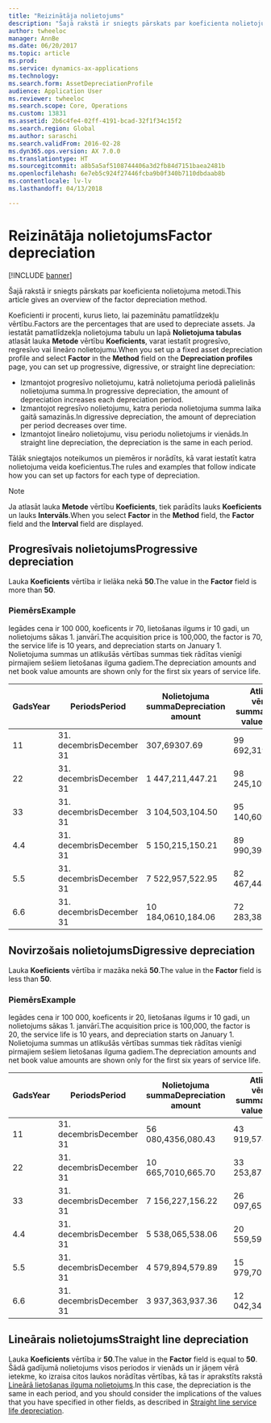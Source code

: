```yaml
---
title: "Reizinātāja nolietojums"
description: "Šajā rakstā ir sniegts pārskats par koeficienta nolietojuma metodi."
author: twheeloc
manager: AnnBe
ms.date: 06/20/2017
ms.topic: article
ms.prod: 
ms.service: dynamics-ax-applications
ms.technology: 
ms.search.form: AssetDepreciationProfile
audience: Application User
ms.reviewer: twheeloc
ms.search.scope: Core, Operations
ms.custom: 13831
ms.assetid: 2b6c4fe4-02ff-4191-bcad-32f1f34c15f2
ms.search.region: Global
ms.author: saraschi
ms.search.validFrom: 2016-02-28
ms.dyn365.ops.version: AX 7.0.0
ms.translationtype: HT
ms.sourcegitcommit: a8b5a5af5108744406a3d2fb84d7151baea2481b
ms.openlocfilehash: 6e7eb5c924f27446fcba9b0f340b7110dbdaab8b
ms.contentlocale: lv-lv
ms.lasthandoff: 04/13/2018

---
```


# <a name="factor-depreciation"></a><span data-ttu-id="b74f0-103">Reizinātāja nolietojums</span><span class="sxs-lookup"><span data-stu-id="b74f0-103">Factor depreciation</span></span>

[!INCLUDE [banner](../includes/banner.md)]

<span data-ttu-id="b74f0-104">Šajā rakstā ir sniegts pārskats par koeficienta nolietojuma metodi.</span><span class="sxs-lookup"><span data-stu-id="b74f0-104">This article gives an overview of the factor depreciation method.</span></span>

<span data-ttu-id="b74f0-105">Koeficienti ir procenti, kurus lieto, lai pazeminātu pamatlīdzekļu vērtību.</span><span class="sxs-lookup"><span data-stu-id="b74f0-105">Factors are the percentages that are used to depreciate assets.</span></span> <span data-ttu-id="b74f0-106">Ja iestatāt pamatlīdzekļa nolietojuma tabulu un lapā **Nolietojuma tabulas** atlasāt lauka **Metode** vērtību **Koeficients**, varat iestatīt progresīvo, regresīvo vai lineāro nolietojumu.</span><span class="sxs-lookup"><span data-stu-id="b74f0-106">When you set up a fixed asset depreciation profile and select **Factor** in the **Method** field on the **Depreciation profiles** page, you can set up progressive, digressive, or straight line depreciation:</span></span>

-   <span data-ttu-id="b74f0-107">Izmantojot progresīvo nolietojumu, katrā nolietojuma periodā palielinās nolietojuma summa.</span><span class="sxs-lookup"><span data-stu-id="b74f0-107">In progressive depreciation, the amount of depreciation increases each depreciation period.</span></span>
-   <span data-ttu-id="b74f0-108">Izmantojot regresīvo nolietojumu, katra perioda nolietojuma summa laika gaitā samazinās.</span><span class="sxs-lookup"><span data-stu-id="b74f0-108">In digressive depreciation, the amount of depreciation per period decreases over time.</span></span>
-   <span data-ttu-id="b74f0-109">Izmantojot lineāro nolietojumu, visu periodu nolietojums ir vienāds.</span><span class="sxs-lookup"><span data-stu-id="b74f0-109">In straight line depreciation, the depreciation is the same in each period.</span></span>

<span data-ttu-id="b74f0-110">Tālāk sniegtajos noteikumos un piemēros ir norādīts, kā varat iestatīt katra nolietojuma veida koeficientus.</span><span class="sxs-lookup"><span data-stu-id="b74f0-110">The rules and examples that follow indicate how you can set up factors for each type of depreciation.</span></span> 

> [!NOTE] 
> <span data-ttu-id="b74f0-111">Ja atlasāt lauka **Metode** vērtību **Koeficients**, tiek parādīts lauks **Koeficients** un lauks **Intervāls**.</span><span class="sxs-lookup"><span data-stu-id="b74f0-111">When you select **Factor** in the **Method** field, the **Factor** field and the **Interval** field are displayed.</span></span>

## <a name="progressive-depreciation"></a><span data-ttu-id="b74f0-112">Progresīvais nolietojums</span><span class="sxs-lookup"><span data-stu-id="b74f0-112">Progressive depreciation</span></span>
<span data-ttu-id="b74f0-113">Lauka **Koeficients** vērtība ir lielāka nekā **50**.</span><span class="sxs-lookup"><span data-stu-id="b74f0-113">The value in the **Factor** field is more than **50**.</span></span>

### <a name="example"></a><span data-ttu-id="b74f0-114">Piemērs</span><span class="sxs-lookup"><span data-stu-id="b74f0-114">Example</span></span>

<span data-ttu-id="b74f0-115">Iegādes cena ir 100 000, koeficents ir 70, lietošanas ilgums ir 10 gadi, un nolietojums sākas 1. janvārī.</span><span class="sxs-lookup"><span data-stu-id="b74f0-115">The acquisition price is 100,000, the factor is 70, the service life is 10 years, and depreciation starts on January 1.</span></span> <span data-ttu-id="b74f0-116">Nolietojuma summas un atlikušās vērtības summas tiek rādītas vienīgi pirmajiem sešiem lietošanas ilguma gadiem.</span><span class="sxs-lookup"><span data-stu-id="b74f0-116">The depreciation amounts and net book value amounts are shown only for the first six years of service life.</span></span>

| <span data-ttu-id="b74f0-117">Gads</span><span class="sxs-lookup"><span data-stu-id="b74f0-117">Year</span></span> | <span data-ttu-id="b74f0-118">Periods</span><span class="sxs-lookup"><span data-stu-id="b74f0-118">Period</span></span>      | <span data-ttu-id="b74f0-119">Nolietojuma summa</span><span class="sxs-lookup"><span data-stu-id="b74f0-119">Depreciation amount</span></span> | <span data-ttu-id="b74f0-120">Atlikušās vērtības summa</span><span class="sxs-lookup"><span data-stu-id="b74f0-120">Net book value amount</span></span> |
|------|-------------|---------------------|-----------------------|
| <span data-ttu-id="b74f0-121">1</span><span class="sxs-lookup"><span data-stu-id="b74f0-121">1</span></span>    | <span data-ttu-id="b74f0-122">31. decembris</span><span class="sxs-lookup"><span data-stu-id="b74f0-122">December 31</span></span> | <span data-ttu-id="b74f0-123">307,69</span><span class="sxs-lookup"><span data-stu-id="b74f0-123">307.69</span></span>              | <span data-ttu-id="b74f0-124">99 692,31</span><span class="sxs-lookup"><span data-stu-id="b74f0-124">99,692.31</span></span>             |
| <span data-ttu-id="b74f0-125">2</span><span class="sxs-lookup"><span data-stu-id="b74f0-125">2</span></span>    | <span data-ttu-id="b74f0-126">31. decembris</span><span class="sxs-lookup"><span data-stu-id="b74f0-126">December 31</span></span> | <span data-ttu-id="b74f0-127">1 447,21</span><span class="sxs-lookup"><span data-stu-id="b74f0-127">1,447.21</span></span>            | <span data-ttu-id="b74f0-128">98 245,10</span><span class="sxs-lookup"><span data-stu-id="b74f0-128">98,245.10</span></span>             |
| <span data-ttu-id="b74f0-129">3</span><span class="sxs-lookup"><span data-stu-id="b74f0-129">3</span></span>    | <span data-ttu-id="b74f0-130">31. decembris</span><span class="sxs-lookup"><span data-stu-id="b74f0-130">December 31</span></span> | <span data-ttu-id="b74f0-131">3 104,50</span><span class="sxs-lookup"><span data-stu-id="b74f0-131">3,104.50</span></span>            | <span data-ttu-id="b74f0-132">95 140,60</span><span class="sxs-lookup"><span data-stu-id="b74f0-132">95,140.60</span></span>             |
| <span data-ttu-id="b74f0-133">4.</span><span class="sxs-lookup"><span data-stu-id="b74f0-133">4</span></span>    | <span data-ttu-id="b74f0-134">31. decembris</span><span class="sxs-lookup"><span data-stu-id="b74f0-134">December 31</span></span> | <span data-ttu-id="b74f0-135">5 150,21</span><span class="sxs-lookup"><span data-stu-id="b74f0-135">5,150.21</span></span>            | <span data-ttu-id="b74f0-136">89 990,39</span><span class="sxs-lookup"><span data-stu-id="b74f0-136">89,990.39</span></span>             |
| <span data-ttu-id="b74f0-137">5.</span><span class="sxs-lookup"><span data-stu-id="b74f0-137">5</span></span>    | <span data-ttu-id="b74f0-138">31. decembris</span><span class="sxs-lookup"><span data-stu-id="b74f0-138">December 31</span></span> | <span data-ttu-id="b74f0-139">7 522,95</span><span class="sxs-lookup"><span data-stu-id="b74f0-139">7,522.95</span></span>            | <span data-ttu-id="b74f0-140">82 467,44</span><span class="sxs-lookup"><span data-stu-id="b74f0-140">82,467.44</span></span>             |
| <span data-ttu-id="b74f0-141">6.</span><span class="sxs-lookup"><span data-stu-id="b74f0-141">6</span></span>    | <span data-ttu-id="b74f0-142">31. decembris</span><span class="sxs-lookup"><span data-stu-id="b74f0-142">December 31</span></span> | <span data-ttu-id="b74f0-143">10 184,06</span><span class="sxs-lookup"><span data-stu-id="b74f0-143">10,184.06</span></span>           | <span data-ttu-id="b74f0-144">72 283,38</span><span class="sxs-lookup"><span data-stu-id="b74f0-144">72,283.38</span></span>             |

## <a name="digressive-depreciation"></a><span data-ttu-id="b74f0-145">Novirzošais nolietojums</span><span class="sxs-lookup"><span data-stu-id="b74f0-145">Digressive depreciation</span></span>
<span data-ttu-id="b74f0-146">Lauka **Koeficients** vērtība ir mazāka nekā **50**.</span><span class="sxs-lookup"><span data-stu-id="b74f0-146">The value in the **Factor** field is less than **50**.</span></span>

### <a name="example"></a><span data-ttu-id="b74f0-147">Piemērs</span><span class="sxs-lookup"><span data-stu-id="b74f0-147">Example</span></span>

<span data-ttu-id="b74f0-148">Iegādes cena ir 100 000, koeficents ir 20, lietošanas ilgums ir 10 gadi, un nolietojums sākas 1. janvārī.</span><span class="sxs-lookup"><span data-stu-id="b74f0-148">The acquisition price is 100,000, the factor is 20, the service life is 10 years, and depreciation starts on January 1.</span></span> <span data-ttu-id="b74f0-149">Nolietojuma summas un atlikušās vērtības summas tiek rādītas vienīgi pirmajiem sešiem lietošanas ilguma gadiem.</span><span class="sxs-lookup"><span data-stu-id="b74f0-149">The depreciation amounts and net book value amounts are shown only for the first six years of service life.</span></span>

| <span data-ttu-id="b74f0-150">Gads</span><span class="sxs-lookup"><span data-stu-id="b74f0-150">Year</span></span> | <span data-ttu-id="b74f0-151">Periods</span><span class="sxs-lookup"><span data-stu-id="b74f0-151">Period</span></span>      | <span data-ttu-id="b74f0-152">Nolietojuma summa</span><span class="sxs-lookup"><span data-stu-id="b74f0-152">Depreciation amount</span></span> | <span data-ttu-id="b74f0-153">Atlikušās vērtības summa</span><span class="sxs-lookup"><span data-stu-id="b74f0-153">Net book value amount</span></span> |
|------|-------------|---------------------|-----------------------|
| <span data-ttu-id="b74f0-154">1</span><span class="sxs-lookup"><span data-stu-id="b74f0-154">1</span></span>    | <span data-ttu-id="b74f0-155">31. decembris</span><span class="sxs-lookup"><span data-stu-id="b74f0-155">December 31</span></span> | <span data-ttu-id="b74f0-156">56 080,43</span><span class="sxs-lookup"><span data-stu-id="b74f0-156">56,080.43</span></span>           | <span data-ttu-id="b74f0-157">43 919,57</span><span class="sxs-lookup"><span data-stu-id="b74f0-157">43,919.57</span></span>             |
| <span data-ttu-id="b74f0-158">2</span><span class="sxs-lookup"><span data-stu-id="b74f0-158">2</span></span>    | <span data-ttu-id="b74f0-159">31. decembris</span><span class="sxs-lookup"><span data-stu-id="b74f0-159">December 31</span></span> | <span data-ttu-id="b74f0-160">10 665,70</span><span class="sxs-lookup"><span data-stu-id="b74f0-160">10,665.70</span></span>           | <span data-ttu-id="b74f0-161">33 253,87</span><span class="sxs-lookup"><span data-stu-id="b74f0-161">33,253.87</span></span>             |
| <span data-ttu-id="b74f0-162">3</span><span class="sxs-lookup"><span data-stu-id="b74f0-162">3</span></span>    | <span data-ttu-id="b74f0-163">31. decembris</span><span class="sxs-lookup"><span data-stu-id="b74f0-163">December 31</span></span> | <span data-ttu-id="b74f0-164">7 156,22</span><span class="sxs-lookup"><span data-stu-id="b74f0-164">7,156.22</span></span>            | <span data-ttu-id="b74f0-165">26 097,65</span><span class="sxs-lookup"><span data-stu-id="b74f0-165">26,097.65</span></span>             |
| <span data-ttu-id="b74f0-166">4.</span><span class="sxs-lookup"><span data-stu-id="b74f0-166">4</span></span>    | <span data-ttu-id="b74f0-167">31. decembris</span><span class="sxs-lookup"><span data-stu-id="b74f0-167">December 31</span></span> | <span data-ttu-id="b74f0-168">5 538,06</span><span class="sxs-lookup"><span data-stu-id="b74f0-168">5,538.06</span></span>            | <span data-ttu-id="b74f0-169">20 559,59</span><span class="sxs-lookup"><span data-stu-id="b74f0-169">20,559.59</span></span>             |
| <span data-ttu-id="b74f0-170">5.</span><span class="sxs-lookup"><span data-stu-id="b74f0-170">5</span></span>    | <span data-ttu-id="b74f0-171">31. decembris</span><span class="sxs-lookup"><span data-stu-id="b74f0-171">December 31</span></span> | <span data-ttu-id="b74f0-172">4 579,89</span><span class="sxs-lookup"><span data-stu-id="b74f0-172">4,579.89</span></span>            | <span data-ttu-id="b74f0-173">15 979,70</span><span class="sxs-lookup"><span data-stu-id="b74f0-173">15,979.70</span></span>             |
| <span data-ttu-id="b74f0-174">6.</span><span class="sxs-lookup"><span data-stu-id="b74f0-174">6</span></span>    | <span data-ttu-id="b74f0-175">31. decembris</span><span class="sxs-lookup"><span data-stu-id="b74f0-175">December 31</span></span> | <span data-ttu-id="b74f0-176">3 937,36</span><span class="sxs-lookup"><span data-stu-id="b74f0-176">3,937.36</span></span>            | <span data-ttu-id="b74f0-177">12 042,34</span><span class="sxs-lookup"><span data-stu-id="b74f0-177">12,042.34</span></span>             |

## <a name="straight-line-depreciation"></a><span data-ttu-id="b74f0-178">Lineārais nolietojums</span><span class="sxs-lookup"><span data-stu-id="b74f0-178">Straight line depreciation</span></span>
<span data-ttu-id="b74f0-179">Lauka **Koeficients** vērtība ir **50**.</span><span class="sxs-lookup"><span data-stu-id="b74f0-179">The value in the **Factor** field is equal to **50**.</span></span> <span data-ttu-id="b74f0-180">Šādā gadījumā nolietojums visos periodos ir vienāds un ir jāņem vērā ietekme, ko izraisa citos laukos norādītas vērtības, kā tas ir aprakstīts rakstā [Lineārā lietošanas ilguma nolietojums](straight-line-service-life-depreciation.md).</span><span class="sxs-lookup"><span data-stu-id="b74f0-180">In this case, the depreciation is the same in each period, and you should consider the implications of the values that you have specified in other fields, as described in [Straight line service life depreciation](straight-line-service-life-depreciation.md).</span></span>




